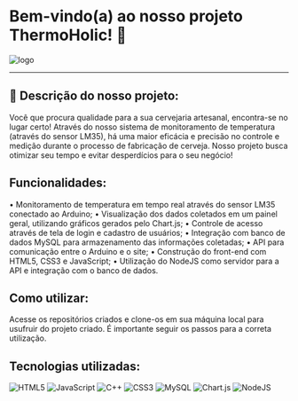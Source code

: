 # Bem-vindo(a) ao nosso projeto ThermoHolic! :beers:
![logo](https://user-images.githubusercontent.com/126488672/233242308-8763c5f6-e1a5-456d-9d14-86fd4281bda1.jpg)

__________________________________________________________________________________________________________________________________________________________________
## :beer: Descrição do nosso projeto:

Você que procura qualidade para a sua cervejaria artesanal, encontra-se no lugar certo!
Através do nosso sistema de monitoramento de temperatura (através do sensor LM35), há uma maior eficácia e precisão no controle e medição durante o processo de fabricação de cerveja.
Nosso projeto busca otimizar seu tempo e evitar desperdícios para o seu negócio!

## Funcionalidades:
• Monitoramento de temperatura em tempo real através do sensor LM35 conectado ao Arduino;
• Visualização dos dados coletados em um painel geral, utilizando gráficos gerados pelo Chart.js;
• Controle de acesso através de tela de login e cadastro de usuários;
• Integração com banco de dados MySQL para armazenamento das informações coletadas;
• API para comunicação entre o Arduino e o site;
• Construção do front-end com HTML5, CSS3 e JavaScript;
• Utilização do NodeJS como servidor para a API e integração com o banco de dados.

## Como utilizar:
Acesse os repositórios criados e clone-os em sua máquina local para usufruir do projeto criado. É importante seguir os passos para a correta utilização.

## Tecnologias utilizadas:
![HTML5](https://img.shields.io/badge/html5-%23E34F26.svg?style=for-the-badge&logo=html5&logoColor=white)
![JavaScript](https://img.shields.io/badge/javascript-%23323330.svg?style=for-the-badge&logo=javascript&logoColor=%23F7DF1E)
![C++](https://img.shields.io/badge/c++-%2300599C.svg?style=for-the-badge&logo=c%2B%2B&logoColor=white)
![CSS3](https://img.shields.io/badge/css3-%231572B6.svg?style=for-the-badge&logo=css3&logoColor=white)
![MySQL](https://img.shields.io/badge/mysql-%2300f.svg?style=for-the-badge&logo=mysql&logoColor=white)
![Chart.js](https://img.shields.io/badge/chart.js-F5788D.svg?style=for-the-badge&logo=chart.js&logoColor=white)
![NodeJS](https://img.shields.io/badge/node.js-6DA55F?style=for-the-badge&logo=node.js&logoColor=white)
